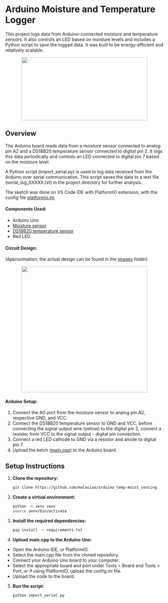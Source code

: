 # Arduino Moisture and Temperature Logger

This project logs data from Arduino-connected moisture and temperature sensors. It also controls an LED based on moisture levels and includes a Python script to save the logged data.
It was built to be energy-efficient and relatively scalable.

<p align="center">
  <img src="https://github.com/malasiaa/arduino_temp-moist_sensing/assets/144847430/dac9f37d-082f-4541-9053-d377375ca0bf" width="400" height="200">
</p>

## Overview

The Arduino board reads data from a moisture sensor connected to analog pin A2 and a DS18B20 temperature sensor connected to digital pin 2. It logs this data periodically and controls an LED connected to digital pin 7 based on the moisture level. 

A Python script (import_serial.py) is used to log data received from the Arduino over serial communication. This script saves the data to a text file (serial_log_XXXXX.txt) in the project directory for further analysis.

The sketch was done on VS Code IDE with PlatformIO extension, with the config file [platformio.ini](https://github.com/malasiaa/arduino_temp-moist_sensing/blob/main/platformio.ini).

#### Components Used:

- Arduino Uno
- [Moisture sensor](https://pt.aliexpress.com/item/1005005850226701.html?src=google&src=google&albch=shopping&acnt=631-313-3945&slnk=&plac=&mtctp=&albbt=Google_7_shopping&gclsrc=aw.ds&albagn=888888&isSmbAutoCall=false&needSmbHouyi=false&src=google&albch=shopping&acnt=631-313-3945&slnk=&plac=&mtctp=&albbt=Google_7_shopping&gclsrc=aw.ds&albagn=888888&ds_e_adid=&ds_e_matchtype=&ds_e_device=c&ds_e_network=x&ds_e_product_group_id=&ds_e_product_id=pt1005005850226701&ds_e_product_merchant_id=714077654&ds_e_product_country=PT&ds_e_product_language=pt&ds_e_product_channel=online&ds_e_product_store_id=&ds_url_v=2&albcp=19821743728&albag=&isSmbAutoCall=false&needSmbHouyi=false&gad_source=1&gclid=Cj0KCQjwsaqzBhDdARIsAK2gqnel73fjUh3SDu0RLmFOSAa4asHcbVaHX0Ow_upGJQZjeLhLqr3grxMaAoQJEALw_wcB&aff_fcid=fc06bc6397a8436999ff669084a5dd21-1718322073508-03996-UneMJZVf&aff_fsk=UneMJZVf&aff_platform=aaf&sk=UneMJZVf&aff_trace_key=fc06bc6397a8436999ff669084a5dd21-1718322073508-03996-UneMJZVf&terminal_id=bec40578c234405895a1646236025a60&afSmartRedirect=y)
- [DS18B20 temperature sensor](https://pt.aliexpress.com/item/1005006033037308.html?src=google&src=google&albch=shopping&acnt=708-803-3821&slnk=&plac=&mtctp=&albbt=Google_7_shopping&gclsrc=aw.ds&albagn=888888&isSmbAutoCall=false&needSmbHouyi=false&src=google&albch=shopping&acnt=708-803-3821&slnk=&plac=&mtctp=&albbt=Google_7_shopping&gclsrc=aw.ds&albagn=888888&ds_e_adid=&ds_e_matchtype=&ds_e_device=c&ds_e_network=x&ds_e_product_group_id=&ds_e_product_id=pt1005006033037308&ds_e_product_merchant_id=462057946&ds_e_product_country=PT&ds_e_product_language=pt&ds_e_product_channel=online&ds_e_product_store_id=&ds_url_v=2&albcp=19373920468&albag=&isSmbAutoCall=false&needSmbHouyi=false&gad_source=1&gclid=Cj0KCQjwsaqzBhDdARIsAK2gqnfa4gNt-UW1cTm-RV5VMjyzDqmsu_7eQUtRoAG980UtEPRyHU4o-ncaApymEALw_wcB&aff_fcid=44528f397d644ebbb91f3ead20c17dab-1718321434231-05686-UneMJZVf&aff_fsk=UneMJZVf&aff_platform=aaf&sk=UneMJZVf&aff_trace_key=44528f397d644ebbb91f3ead20c17dab-1718321434231-05686-UneMJZVf&terminal_id=bec40578c234405895a1646236025a60&afSmartRedirect=y)
- Red LED

#### Circuit Design:
(Approximation, the actual design can be found in the [images](https://github.com/malasiaa/arduino_temp-moist_sensing/tree/main/images) folder)
<p align="center">
  <img src="https://github.com/malasiaa/arduino_temp-moist_sensing/assets/144847430/e03636df-7743-466f-9e67-a7184479d100" width="400" height="400">
</p>

#### Arduino Setup:

1. Connect the AO port from the moisture sensor to analog pin A2, respective GND, and VCC.
2. Connect the DS18B20 temperature sensor to GND and VCC, before connecting the signal output wire (yellow) to the digital pin 2, connect a resistor from VCC to the signal output - digital pin connection. 
3. Connect a red LED cathode to GND via a resistor and anode to digital pin 7.
4. Upload the ketch ([main.cpp](https://github.com/malasiaa/arduino_temp-moist_sensing/blob/main/main.cpp)) to the Arduino board.

## Setup Instructions

1. **Clone the repository:**

   ```bash
   git clone https://github.com/malasiaa/arduino_temp-moist_sensing
   ```
2. **Create a virtual environment:**
   
   ```bash
   python -m venv venv
   source venv/bin/activate
   ```
3. **Install the required dependencies:**
   ```bash
   pip install -r requirements.txt
   ```

4. **Upload main.cpp to the Arduino Uno:**

- Open the Arduino IDE, or PlatformIO.
- Select the main.cpp file from the cloned repository.
- Connect your Arduino Uno board to your computer.
- Select the appropriate board and port under Tools > Board and Tools > Port, or if using PlatformIO, upload the config.ini file.
- Upload the code to the board.

5. **Run the script:**
   ```bash
   python import_serial.py
   ```

